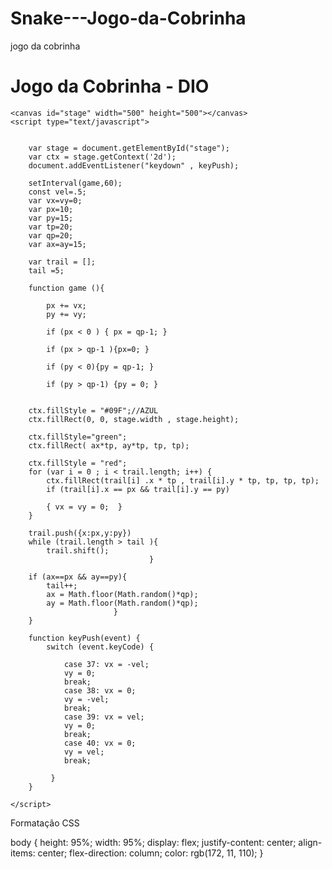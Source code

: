 # Snake---Jogo-da-Cobrinha
jogo da cobrinha
<!DOCTYPE html>
<html lang="pt-BR">
<head>
    <meta charset="UTF-8">
    <meta name="viewport" content="width=device-width, initial-scale=1.0">
    <link rel="stylesheet" href="cobrinha.css">
    <title>Jogo Cobrinha - DIO</title>
</head>
<h1> Jogo da Cobrinha - DIO</h1>
<body>


    <canvas id="stage" width="500" height="500"></canvas>
    <script type="text/javascript">
     
        
        var stage = document.getElementById("stage");
        var ctx = stage.getContext('2d');
        document.addEventListener("keydown" , keyPush);

        setInterval(game,60);
        const vel=.5;
        var vx=vy=0;
        var px=10;
        var py=15;
        var tp=20;
        var qp=20;
        var ax=ay=15;

        var trail = [];
        tail =5;

        function game (){

            px += vx;
            py += vy;

            if (px < 0 ) { px = qp-1; }

            if (px > qp-1 ){px=0; }
            
            if (py < 0){py = qp-1; }

            if (py > qp-1) {py = 0; }
        
            
        ctx.fillStyle = "#09F";//AZUL
        ctx.fillRect(0, 0, stage.width , stage.height);

        ctx.fillStyle="green";
        ctx.fillRect( ax*tp, ay*tp, tp, tp);

        ctx.fillStyle = "red";
        for (var i = 0 ; i < trail.length; i++) {
            ctx.fillRect(trail[i] .x * tp , trail[i].y * tp, tp, tp, tp);
            if (trail[i].x == px && trail[i].y == py) 
            
            { vx = vy = 0;  }      
        }

        trail.push({x:px,y:py})
        while (trail.length > tail ){
            trail.shift();
                                   }

        if (ax==px && ay==py){
            tail++;
            ax = Math.floor(Math.random()*qp);
            ay = Math.floor(Math.random()*qp);
                           }
        }

        function keyPush(event) {
            switch (event.keyCode) {

                case 37: vx = -vel;
                vy = 0;
                break;
                case 38: vx = 0;
                vy = -vel;
                break;
                case 39: vx = vel;
                vy = 0;
                break;
                case 40: vx = 0;
                vy = vel;
                break;
            
             }
        }    
   
    </script>

</body>
</html>


Formatação CSS

body {
    height: 95%;
    width: 95%;
    display: flex;
    justify-content: center;
    align-items: center;
    flex-direction: column; 
    color: rgb(172, 11, 110);
    }

